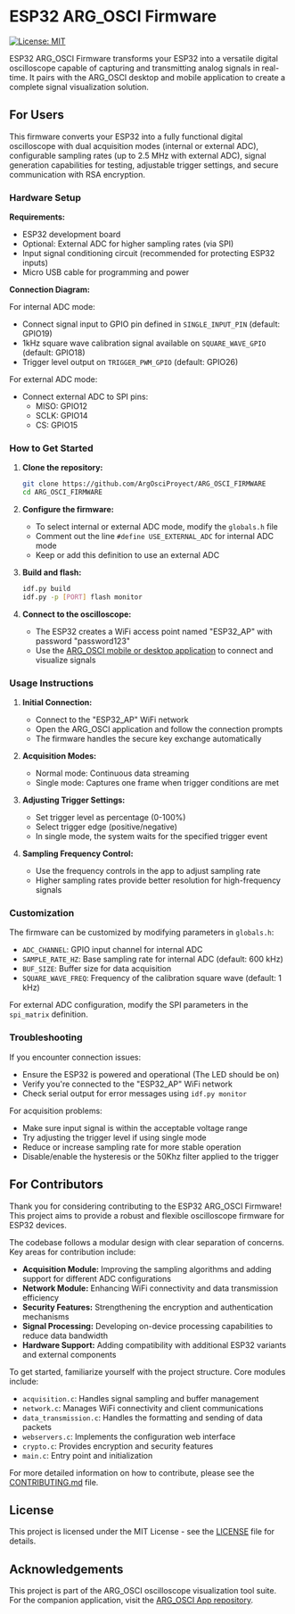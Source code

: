 # ESP32 ARG_OSCI Firmware

[![License: MIT](https://img.shields.io/badge/License-MIT-yellow.svg)](https://opensource.org/licenses/MIT)

ESP32 ARG_OSCI Firmware transforms your ESP32 into a versatile digital oscilloscope capable of capturing and transmitting analog signals in real-time. It pairs with the ARG_OSCI desktop and mobile application to create a complete signal visualization solution.

## For Users

This firmware converts your ESP32 into a fully functional digital oscilloscope with dual acquisition modes (internal or external ADC), configurable sampling rates (up to 2.5 MHz with external ADC), signal generation capabilities for testing, adjustable trigger settings, and secure communication with RSA encryption.

### Hardware Setup

**Requirements:**

- ESP32 development board
- Optional: External ADC for higher sampling rates (via SPI)
- Input signal conditioning circuit (recommended for protecting ESP32 inputs)
- Micro USB cable for programming and power

**Connection Diagram:**

For internal ADC mode:

- Connect signal input to GPIO pin defined in `SINGLE_INPUT_PIN` (default: GPIO19)
- 1kHz square wave calibration signal available on `SQUARE_WAVE_GPIO` (default: GPIO18)
- Trigger level output on `TRIGGER_PWM_GPIO` (default: GPIO26)

For external ADC mode:

- Connect external ADC to SPI pins:
  - MISO: GPIO12
  - SCLK: GPIO14
  - CS: GPIO15

### How to Get Started

1. **Clone the repository:**

   ```bash
   git clone https://github.com/ArgOsciProyect/ARG_OSCI_FIRMWARE
   cd ARG_OSCI_FIRMWARE
   ```

2. **Configure the firmware:**
   - To select internal or external ADC mode, modify the `globals.h` file
   - Comment out the line `#define USE_EXTERNAL_ADC` for internal ADC mode
   - Keep or add this definition to use an external ADC

3. **Build and flash:**

   ```bash
   idf.py build
   idf.py -p [PORT] flash monitor
   ```

4. **Connect to the oscilloscope:**
   - The ESP32 creates a WiFi access point named "ESP32_AP" with password "password123"
   - Use the [ARG_OSCI mobile or desktop application](https://github.com/ArgOsciProyect/ARG_OSCI_APP/releases) to connect and visualize signals

### Usage Instructions

1. **Initial Connection:**
   - Connect to the "ESP32_AP" WiFi network
   - Open the ARG_OSCI application and follow the connection prompts
   - The firmware handles the secure key exchange automatically

2. **Acquisition Modes:**
   - Normal mode: Continuous data streaming
   - Single mode: Captures one frame when trigger conditions are met

3. **Adjusting Trigger Settings:**
   - Set trigger level as percentage (0-100%)
   - Select trigger edge (positive/negative)
   - In single mode, the system waits for the specified trigger event

4. **Sampling Frequency Control:**
   - Use the frequency controls in the app to adjust sampling rate
   - Higher sampling rates provide better resolution for high-frequency signals

### Customization

The firmware can be customized by modifying parameters in `globals.h`:

- `ADC_CHANNEL`: GPIO input channel for internal ADC
- `SAMPLE_RATE_HZ`: Base sampling rate for internal ADC (default: 600 kHz)
- `BUF_SIZE`: Buffer size for data acquisition
- `SQUARE_WAVE_FREQ`: Frequency of the calibration square wave (default: 1 kHz)

For external ADC configuration, modify the SPI parameters in the `spi_matrix` definition.

### Troubleshooting

If you encounter connection issues:

- Ensure the ESP32 is powered and operational (The LED should be on)
- Verify you're connected to the "ESP32_AP" WiFi network
- Check serial output for error messages using `idf.py monitor`

For acquisition problems:

- Make sure input signal is within the acceptable voltage range
- Try adjusting the trigger level if using single mode
- Reduce or increase sampling rate for more stable operation
- Disable/enable the hysteresis or the 50Khz filter applied to the trigger

## For Contributors

Thank you for considering contributing to the ESP32 ARG_OSCI Firmware! This project aims to provide a robust and flexible oscilloscope firmware for ESP32 devices.

The codebase follows a modular design with clear separation of concerns. Key areas for contribution include:

- **Acquisition Module:** Improving the sampling algorithms and adding support for different ADC configurations
- **Network Module:** Enhancing WiFi connectivity and data transmission efficiency
- **Security Features:** Strengthening the encryption and authentication mechanisms
- **Signal Processing:** Developing on-device processing capabilities to reduce data bandwidth
- **Hardware Support:** Adding compatibility with additional ESP32 variants and external components

To get started, familiarize yourself with the project structure. Core modules include:

- `acquisition.c`: Handles signal sampling and buffer management
- `network.c`: Manages WiFi connectivity and client communications
- `data_transmission.c`: Handles the formatting and sending of data packets
- `webservers.c`: Implements the configuration web interface
- `crypto.c`: Provides encryption and security features
- `main.c`: Entry point and initialization

For more detailed information on how to contribute, please see the [CONTRIBUTING.md](CONTRIBUTING.md) file.

## License

This project is licensed under the MIT License - see the [LICENSE](LICENSE) file for details.

## Acknowledgements

This project is part of the ARG_OSCI oscilloscope visualization tool suite. For the companion application, visit the [ARG_OSCI App repository](https://github.com/ArgOsciProyect/ARG_OSCI_APP).
